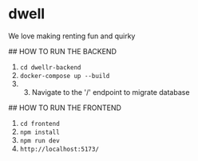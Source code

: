 # dwell
We love making renting fun and quirky

## HOW TO RUN THE BACKEND 
1. `cd dwellr-backend`
2. `docker-compose up --build`
3. 3. Navigate to the '/' endpoint to migrate database

## HOW TO RUN THE FRONTEND 
1. `cd frontend`
2. `npm install`
3. `npm run dev`
4. `http://localhost:5173/`
